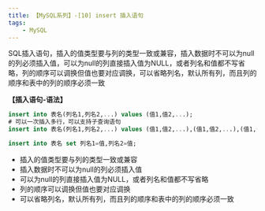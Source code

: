 ```yaml
---
title: 【MySQL系列】-[10] insert 插入语句
tags:
    - MySQL
---
```

SQL插入语句，插入的值类型要与列的类型一致或兼容，插入数据时不可以为null的列必须插入值，可以为null的列直接插入值为NULL，或者列名和值都不写省略，列的顺序可以调换但值也要对应调换，可以省略列名，默认所有列，而且列的顺序和表中的列的顺序必须一致
<!-- more -->
**【插入语句-语法】**
```SQL 
insert into 表名(列名1,列名2,...) values (值1,值2,...);
# 可以一次插入多行，可以支持子查询语句
insert into 表名(列名1,列名2,...) values (值1,值2,...),(值1,值2,...),(值1,值2,...);

```
```SQL 
insert into 表名 set 列名1=值,列名2=值;

```

- 插入的值类型要与列的类型一致或兼容
- 插入数据时不可以为null的列必须插入值
- 可以为null的列直接插入值为NULL，或者列名和值都不写省略
- 列的顺序可以调换但值也要对应调换
- 可以省略列名，默认所有列，而且列的顺序和表中的列的顺序必须一致